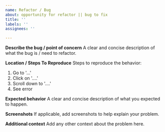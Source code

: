```yaml
---
name: Refactor / Bug
about: opportunity for refactor || bug to fix
title: ''
labels: ''
assignees: ''

---
```


**Describe the bug / point of concern**
A clear and concise description of what the bug is / need to refactor.

**Location / Steps To Reproduce**
Steps to reproduce the behavior:
1. Go to '...'
2. Click on '....'
3. Scroll down to '....'
4. See error

**Expected behavior**
A clear and concise description of what you expected to happen.

**Screenshots**
If applicable, add screenshots to help explain your problem.

**Additional context**
Add any other context about the problem here.
